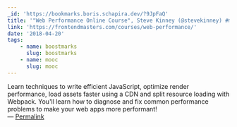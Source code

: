 ```yaml
---
_id: 'https://bookmarks.boris.schapira.dev/?9JpFaQ'
title: '"Web Performance Online Course", Steve Kinney (@stevekinney) #mooc'
link: 'https://frontendmasters.com/courses/web-performance/'
date: '2018-04-20'
tags:
    - name: boostmarks
      slug: boostmarks
    - name: mooc
      slug: mooc
---
```


Learn techniques to write efficient JavaScript, optimize render performance,
load assets faster using a CDN and split resource loading with Webpack. You'll
learn how to diagnose and fix common performance problems to make your web apps
more performant! <br>&#8212;
<a href="https://bookmarks.boris.schapira.dev/?9JpFaQ" title="Permalink">Permalink</a>
